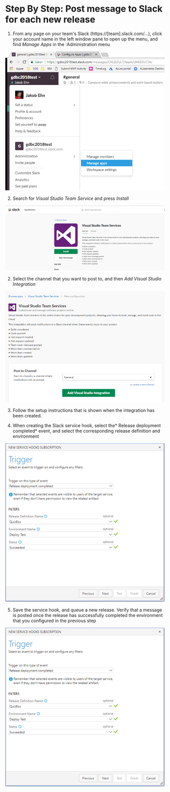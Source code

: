 # Step By Step: Post message to Slack for each new release #

1. From any page on your team's Slack (https://[team].slack.com/...), click your account name in the left window pane to open up the menu, and find *Manage Apps* in the :Administration menu 

![image.png](.attachments/slack1.png)

2. Search for *Visual Studio Team Service* and press *Install*

![image.png](.attachments/slack2.png)

2. Select the channel that you want to post to, and then *Add Visual Studio Integration*

![image.png](.attachments/slack3.png)

3. Follow the setup instructions that is shown when the integration has been created. 

4. When creating the Slack service hook, select the* Release deployment completed* event, and select the corresponding release definition and environment

![image.png](.attachments/slack4.png)

5. Save the service hook, and queue a new release. Verify that a message is posted once the release has successfully completed the environment that you configured in the previous step

![image.png](.attachments/slack4.png)
